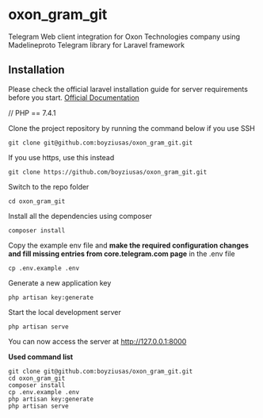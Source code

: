 # oxon_gram_git

Telegram Web client integration for Oxon Technologies company using Madelineproto Telegram library for Laravel framework

## Installation

Please check the official laravel installation guide for server requirements before you start. [Official Documentation](https://laravel.com/docs/8.x/installation/)

//
PHP == 7.4.1


Clone the project repository by running the command below if you use SSH

```
git clone git@github.com:boyziusas/oxon_gram_git.git
```

If you use https, use this instead

```
git clone https://github.com/boyziusas/oxon_gram_git.git
```

Switch to the repo folder

```
cd oxon_gram_git
```

Install all the dependencies using composer

```
composer install
```

Copy the example env file and **make the required configuration changes and fill missing entries from core.telegram.com page** in the .env file

```
cp .env.example .env
```

Generate a new application key

```
php artisan key:generate
```

Start the local development server

```
php artisan serve
```

You can now access the server at http://127.0.0.1:8000

**Used command list**

```
git clone git@github.com:boyziusas/oxon_gram_git.git
cd oxon_gram_git
composer install
cp .env.example .env
php artisan key:generate
php artisan serve 
```
